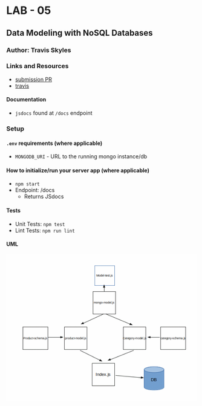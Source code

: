 # LAB - 05

## Data Modeling with NoSQL Databases

### Author: Travis Skyles

### Links and Resources
* [submission PR](https://github.com/tskyles-401-advanced-javascript/401-lab-05/pull/1)
* [travis](https://travis-ci.com/tskyles-401-advanced-javascript/401-lab-05)

#### Documentation
* `jsdocs` found at `/docs` endpoint

### Setup
#### `.env` requirements (where applicable)
* `MONGODB_URI` - URL to the running mongo instance/db

#### How to initialize/run your server app (where applicable)
* `npm start`
* Endpoint: /docs
  * Returns JSdocs
  
#### Tests
* Unit Tests: `npm test`
* Lint Tests: `npm run lint`

#### UML
![UML](./assets/lab05.gif)
